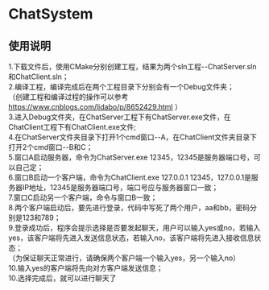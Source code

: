# ChatSystem
## 使用说明
1.下载文件后，使用CMake分别创建工程，结果为两个sln工程--ChatServer.sln和ChatClient.sln；  
2.编译工程，编译完成后在两个工程目录下分别会有一个Debug文件夹；  
（创建工程和编译过程的操作可以参考 https://www.cnblogs.com/lidabo/p/8652429.html ）  
3.进入Debug文件夹，在ChatServer工程下有ChatServer.exe文件，在ChatClient工程下有ChatClient.exe文件;  
4.在ChatServer文件夹目录下打开1个cmd窗口--A，在ChatClient文件夹目录下打开2个cmd窗口--B和C；  
5.窗口A启动服务器，命令为ChatServer.exe 12345，12345是服务器端口号，可以自己定；  
6.窗口B启动一个客户端，命令为ChatClient.exe 127.0.0.1 12345，127.0.0.1是服务器IP地址，12345是服务器端口号，端口号应与服务器窗口一致；  
7.窗口C启动另一个客户端，命令与窗口B一致；  
8.两个客户端启动后，要先进行登录，代码中写死了两个用户，aa和bb，密码分别是123和789；  
9.登录成功后，程序会提示选择是否要发起聊天，用户可以输入yes或no，若输入yes，该客户端将先进入发送信息状态，若输入no，该客户端将先进入接收信息状态；  
（为保证聊天正常进行，请确保两个客户端一个输入yes，另一个输入no）  
10.输入yes的客户端将先向对方客户端发送信息；  
10.选择完成后，就可以进行聊天了  

